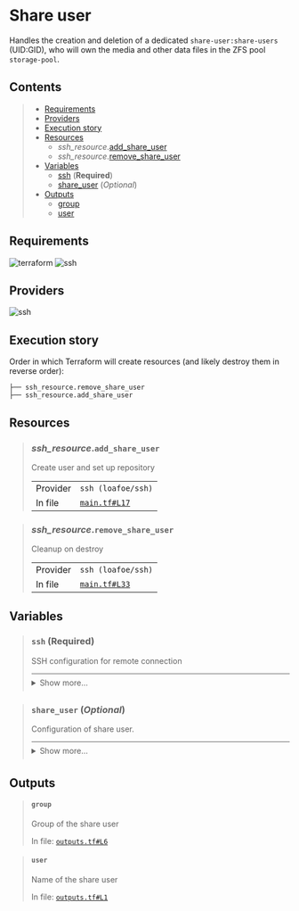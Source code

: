 # Share user

Handles the creation and deletion of a dedicated `share-user:share-users` (UID:GID),
who will own the media and other data files in the ZFS pool `storage-pool`.

## Contents

<blockquote><!-- contents:start -->

- [Requirements](#requirements)
- [Providers](#providers)
- [Execution story](#execution-story)
- [Resources](#resources)
  - _ssh_resource_.[add_share_user](#ssh_resourceadd_share_user)
  - _ssh_resource_.[remove_share_user](#ssh_resourceremove_share_user)
- [Variables](#variables)
  - [ssh](#ssh-required) (**Required**)
  - [share_user](#share_user-optional) (*Optional*)
- [Outputs](#outputs)
  - [group](#group)
  - [user](#user)
</blockquote><!-- contents:end -->

## Requirements
  
![terraform](https://img.shields.io/badge/terraform->=1.8.0-d3287d?logo=terraform)
![ssh](https://img.shields.io/badge/ssh-~>2.7-4fa4f9?logo=ssh)

## Providers
  
![ssh](https://img.shields.io/badge/ssh-2.7.0-4fa4f9)

## Execution story

Order in which Terraform will create resources (and likely destroy them in reverse order):
```
├── ssh_resource.remove_share_user
├── ssh_resource.add_share_user
```

## Resources
  
<blockquote><!-- resource:"ssh_resource.add_share_user":start -->

### _ssh_resource_.`add_share_user`

Create user and set up repository
  <table>
    <tr>
      <td>Provider</td>
      <td><code>ssh (loafoe/ssh)</code></td>
    </tr>
    <tr>
      <td>In file</td>
      <td><a href="./main.tf#L17"><code>main.tf#L17</code></a></td>
    </tr>
  </table>
</blockquote><!-- resource:"ssh_resource.add_share_user":end -->
<blockquote><!-- resource:"ssh_resource.remove_share_user":start -->

### _ssh_resource_.`remove_share_user`

Cleanup on destroy
  <table>
    <tr>
      <td>Provider</td>
      <td><code>ssh (loafoe/ssh)</code></td>
    </tr>
    <tr>
      <td>In file</td>
      <td><a href="./main.tf#L33"><code>main.tf#L33</code></a></td>
    </tr>
  </table>
</blockquote><!-- resource:"ssh_resource.remove_share_user":end -->

## Variables
  
<blockquote><!-- variable:"ssh":start -->

### `ssh` (**Required**)

SSH configuration for remote connection

<details style="border-top-color: inherit; border-top-width: 0.1em; border-top-style: solid; padding-top: 0.5em; padding-bottom: 0.5em;">
  <summary>Show more...</summary>

  **Type**:
  ```hcl
  object({
    host    = string
    user    = string
    id_file = optional(string, "~/.ssh/id_rsa")
  })
  ```
  In file: <a href="./variables.tf#L1"><code>variables.tf#L1</code></a>

</details>
</blockquote><!-- variable:"ssh":end -->
<blockquote><!-- variable:"share_user":start -->

### `share_user` (*Optional*)

Configuration of share user.

<details style="border-top-color: inherit; border-top-width: 0.1em; border-top-style: solid; padding-top: 0.5em; padding-bottom: 0.5em;">
  <summary>Show more...</summary>

  **Type**:
  ```hcl
  object({
    user  = string
    group = string
    uid   = number
    gid   = number
  })
  ```
  **Default**:
  ```json
  {
  "gid": 1000,
  "group": "share-users",
  "uid": 1000,
  "user": "share-user"
}
  ```
  In file: <a href="./variables.tf#L10"><code>variables.tf#L10</code></a>

</details>
</blockquote><!-- variable:"share_user":end -->

## Outputs
  
<blockquote><!-- output:"group":start -->

#### `group`

Group of the share user

In file: <a href="./outputs.tf#L6"><code>outputs.tf#L6</code></a>
</blockquote><!-- output:"group":end -->
<blockquote><!-- output:"user":start -->

#### `user`

Name of the share user

In file: <a href="./outputs.tf#L1"><code>outputs.tf#L1</code></a>
</blockquote><!-- output:"user":end -->